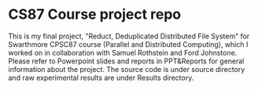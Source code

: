 # CS87 Course project repo

This is my final project, "Reduct, Deduplicated Distributed File System" for
Swarthmore CPSC87 course (Parallel and Distributed Computing), which I
worked on in collaboration with Samuel Rothstein and Ford Johnstone. Please
refer to Powerpoint slides and reports in PPT&Reports for general information
about the project. The source code is under source directory and raw
experimental results are under Results directory.
